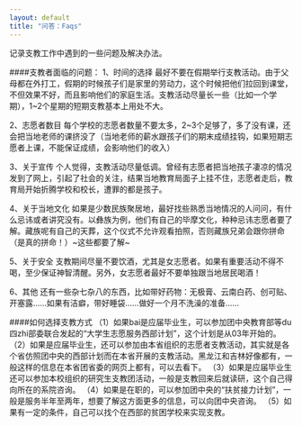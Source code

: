```yaml
---
layout: default
title: "问答：Faqs"
---
```

记录支教工作中遇到的一些问题及解决办法。

####支教者面临的问题：
1、时间的选择
最好不要在假期举行支教活动。由于父母都在外打工，假期的时候孩子们是家里的劳动力，这个时候把他们拉回到课堂，不但效果不好，而且影响他们的家庭生活。支教活动尽量长一些（比如一个学期），1~2个星期的短期支教基本上用处不大。

2、志愿者数目
每个学校的志愿者数量不要太多，2~3个足够了，多了没有课，还会把当地老师的课挤没了（当地老师的薪水跟孩子们的期末成绩挂钩，如果短期志愿者上课，不能保证成绩，会影响他们的收入）

3、关于宣传
个人觉得，支教活动尽量低调。曾经有志愿者把当地孩子凄凉的情况发到了网上，引起了社会的关注，结果当地教育局面子上挂不住，志愿者走后，教育局开始折腾学校和校长，遭罪的都是孩子。

4、关于当地文化
如果是少数民族聚居地，最好找些熟悉当地情况的人问问，有什么忌讳或者讲究没有。以彝族为例，他们有自己的毕摩文化，种种忌讳志愿者要了解。藏族呢有自己的天葬，这个仪式不允许观看拍照，否则藏族兄弟会跟你拼命（是真的拼命！）~这些都要了解~

5、关于安全
支教期间尽量不要饮酒，尤其是女志愿者。如果有重要活动不得不喝，至少保证神智清醒。另外，女志愿者最好不要单独跟当地居民喝酒！

6、其他
还有一些杂七杂八的东西，比如带好药物：无极膏、云南白药、创可贴、开塞露……如果有洁癖，带好睡袋……做好一个月不洗澡的准备……

####如何选择支教方式
（1）如果bai是应届毕业生，可以参加团中央教育部等du四zhi部委联合发起的“大学生志愿服务西部计划”，这个计划是从03年开始的。
（2）如果是应届毕业生，还可以参加由本省组织的志愿者支教活动，其实就是各个省仿照团中央的西部计划而在本省开展的支教活动。黑龙江和吉林好像都有，一般这样的信息在本省团省委的网页上都有，可以去看下。
（3）如果是应届毕业生还可以参加本校组织的研究生支教团活动，一般是支教回来后就读研，这个自己得向所在的系院咨询。
（4）如果是在职的，可以参加团中央的“扶贫接力计划”，一般是服务半年至两年，想要了解这方面更多的信息，可以向团中央咨询。
（5）如果有一定的条件，自己可以找个在西部的贫困学校来实现支教。


<!-- Blog Comments -->
<div class="media">
  <!-- UY BEGIN -->
  <div id="uyan_frame">
  </div>
  <script type="text/javascript" src="http://v2.uyan.cc/code/uyan.js?uid=1511840">
  </script>
  <!-- UY END -->
</div>
